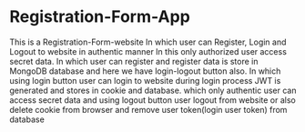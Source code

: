 # Registration-Form-App
This is a Registration-Form-website In which user can Register, Login and Logout to website in authentic manner In this only authorized user access secret data. In which user can register and register data is store in MongoDB database and here we have login-logout button also. In which using login button user can login to website during login process JWT is generated and stores in cookie and database. which only authentic user can access secret data and using logout button user logout from website or also delete cookie from browser and remove user token(login user token) from database
